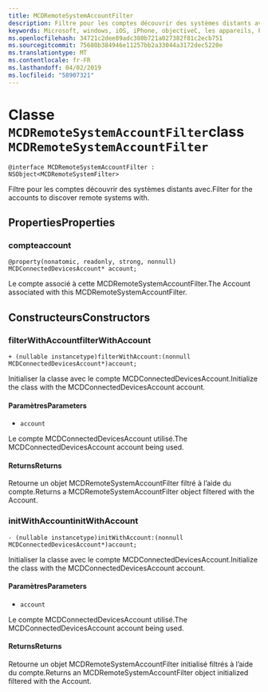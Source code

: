 ```yaml
---
title: MCDRemoteSystemAccountFilter
description: Filtre pour les comptes découvrir des systèmes distants avec.
keywords: Microsoft, windows, iOS, iPhone, objectiveC, les appareils, Project Rome connectés
ms.openlocfilehash: 34721c2dee89adc380b721a027382f81c2ecb751
ms.sourcegitcommit: 75680b384946e11257bb2a33044a3172dec5220e
ms.translationtype: MT
ms.contentlocale: fr-FR
ms.lasthandoff: 04/02/2019
ms.locfileid: "58907321"
---
```

# <a name="class-mcdremotesystemaccountfilter"></a><span data-ttu-id="63f29-104">Classe `MCDRemoteSystemAccountFilter`</span><span class="sxs-lookup"><span data-stu-id="63f29-104">class `MCDRemoteSystemAccountFilter`</span></span> 

```
@interface MCDRemoteSystemAccountFilter : NSObject<MCDRemoteSystemFilter>
```  

<span data-ttu-id="63f29-105">Filtre pour les comptes découvrir des systèmes distants avec.</span><span class="sxs-lookup"><span data-stu-id="63f29-105">Filter for the accounts to discover remote systems with.</span></span>

## <a name="properties"></a><span data-ttu-id="63f29-106">Properties</span><span class="sxs-lookup"><span data-stu-id="63f29-106">Properties</span></span>

### <a name="account"></a><span data-ttu-id="63f29-107">compte</span><span class="sxs-lookup"><span data-stu-id="63f29-107">account</span></span>
`@property(nonatomic, readonly, strong, nonnull) MCDConnectedDevicesAccount* account;`

<span data-ttu-id="63f29-108">Le compte associé à cette MCDRemoteSystemAccountFilter.</span><span class="sxs-lookup"><span data-stu-id="63f29-108">The Account associated with this MCDRemoteSystemAccountFilter.</span></span>

## <a name="constructors"></a><span data-ttu-id="63f29-109">Constructeurs</span><span class="sxs-lookup"><span data-stu-id="63f29-109">Constructors</span></span>

### <a name="filterwithaccount"></a><span data-ttu-id="63f29-110">filterWithAccount</span><span class="sxs-lookup"><span data-stu-id="63f29-110">filterWithAccount</span></span>
`+ (nullable instancetype)filterWithAccount:(nonnull MCDConnectedDevicesAccount*)account;`

<span data-ttu-id="63f29-111">Initialiser la classe avec le compte MCDConnectedDevicesAccount.</span><span class="sxs-lookup"><span data-stu-id="63f29-111">Initialize the class with the MCDConnectedDevicesAccount account.</span></span>

#### <a name="parameters"></a><span data-ttu-id="63f29-112">Paramètres</span><span class="sxs-lookup"><span data-stu-id="63f29-112">Parameters</span></span> 
* `account` 

<span data-ttu-id="63f29-113">Le compte MCDConnectedDevicesAccount utilisé.</span><span class="sxs-lookup"><span data-stu-id="63f29-113">The MCDConnectedDevicesAccount account being used.</span></span>

#### <a name="returns"></a><span data-ttu-id="63f29-114">Returns</span><span class="sxs-lookup"><span data-stu-id="63f29-114">Returns</span></span>
<span data-ttu-id="63f29-115">Retourne un objet MCDRemoteSystemAccountFilter filtré à l’aide du compte.</span><span class="sxs-lookup"><span data-stu-id="63f29-115">Returns a MCDRemoteSystemAccountFilter object filtered with the Account.</span></span>

### <a name="initwithaccount"></a><span data-ttu-id="63f29-116">initWithAccount</span><span class="sxs-lookup"><span data-stu-id="63f29-116">initWithAccount</span></span>
`- (nullable instancetype)initWithAccount:(nonnull MCDConnectedDevicesAccount*)account;`

<span data-ttu-id="63f29-117">Initialiser la classe avec le compte MCDConnectedDevicesAccount.</span><span class="sxs-lookup"><span data-stu-id="63f29-117">Initialize the class with the MCDConnectedDevicesAccount account.</span></span>

#### <a name="parameters"></a><span data-ttu-id="63f29-118">Paramètres</span><span class="sxs-lookup"><span data-stu-id="63f29-118">Parameters</span></span> 
* `account` 

<span data-ttu-id="63f29-119">Le compte MCDConnectedDevicesAccount utilisé.</span><span class="sxs-lookup"><span data-stu-id="63f29-119">The MCDConnectedDevicesAccount account being used.</span></span>

#### <a name="returns"></a><span data-ttu-id="63f29-120">Returns</span><span class="sxs-lookup"><span data-stu-id="63f29-120">Returns</span></span>
<span data-ttu-id="63f29-121">Retourne un objet MCDRemoteSystemAccountFilter initialisé filtrés à l’aide du compte.</span><span class="sxs-lookup"><span data-stu-id="63f29-121">Returns an MCDRemoteSystemAccountFilter object initialized filtered with the Account.</span></span>